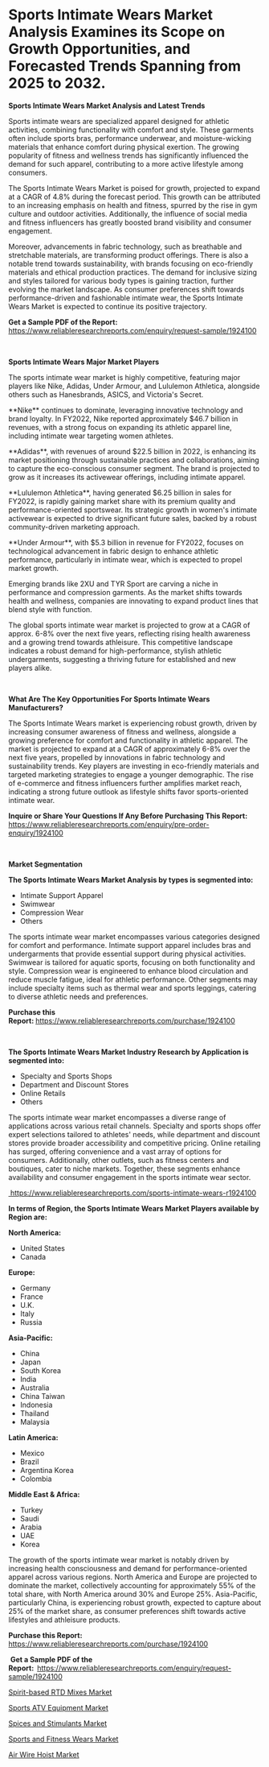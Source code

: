 <p><h1>Sports Intimate Wears Market Analysis Examines its Scope on Growth Opportunities, and Forecasted Trends Spanning from 2025 to 2032.</h1></p><p><strong>Sports Intimate Wears Market Analysis and Latest Trends</strong></p>
<p><p>Sports intimate wears are specialized apparel designed for athletic activities, combining functionality with comfort and style. These garments often include sports bras, performance underwear, and moisture-wicking materials that enhance comfort during physical exertion. The growing popularity of fitness and wellness trends has significantly influenced the demand for such apparel, contributing to a more active lifestyle among consumers.</p><p>The Sports Intimate Wears Market is poised for growth, projected to expand at a CAGR of 4.8% during the forecast period. This growth can be attributed to an increasing emphasis on health and fitness, spurred by the rise in gym culture and outdoor activities. Additionally, the influence of social media and fitness influencers has greatly boosted brand visibility and consumer engagement. </p><p>Moreover, advancements in fabric technology, such as breathable and stretchable materials, are transforming product offerings. There is also a notable trend towards sustainability, with brands focusing on eco-friendly materials and ethical production practices. The demand for inclusive sizing and styles tailored for various body types is gaining traction, further evolving the market landscape. As consumer preferences shift towards performance-driven and fashionable intimate wear, the Sports Intimate Wears Market is expected to continue its positive trajectory.</p></p>
<p><strong>Get a Sample PDF of the Report:&nbsp;</strong> <a href="https://www.reliableresearchreports.com/enquiry/request-sample/1924100?utm_campaign=36&utm_medium=2&utm_source=Github&utm_content=ia&utm_term=14012025&utm_id=sports-intimate-wears">https://www.reliableresearchreports.com/enquiry/request-sample/1924100</a></p>
<p>&nbsp;</p>
<p><strong>Sports Intimate Wears Major Market Players</strong></p>
<p><p>The sports intimate wear market is highly competitive, featuring major players like Nike, Adidas, Under Armour, and Lululemon Athletica, alongside others such as Hanesbrands, ASICS, and Victoria's Secret. </p><p>**Nike** continues to dominate, leveraging innovative technology and brand loyalty. In FY2022, Nike reported approximately $46.7 billion in revenues, with a strong focus on expanding its athletic apparel line, including intimate wear targeting women athletes. </p><p>**Adidas**, with revenues of around $22.5 billion in 2022, is enhancing its market positioning through sustainable practices and collaborations, aiming to capture the eco-conscious consumer segment. The brand is projected to grow as it increases its activewear offerings, including intimate apparel.</p><p>**Lululemon Athletica**, having generated $6.25 billion in sales for FY2022, is rapidly gaining market share with its premium quality and performance-oriented sportswear. Its strategic growth in women's intimate activewear is expected to drive significant future sales, backed by a robust community-driven marketing approach.</p><p>**Under Armour**, with $5.3 billion in revenue for FY2022, focuses on technological advancement in fabric design to enhance athletic performance, particularly in intimate wear, which is expected to propel market growth.</p><p>Emerging brands like 2XU and TYR Sport are carving a niche in performance and compression garments. As the market shifts towards health and wellness, companies are innovating to expand product lines that blend style with function.</p><p>The global sports intimate wear market is projected to grow at a CAGR of approx. 6-8% over the next five years, reflecting rising health awareness and a growing trend towards athleisure. This competitive landscape indicates a robust demand for high-performance, stylish athletic undergarments, suggesting a thriving future for established and new players alike.</p></p>
<p>&nbsp;</p>
<p><strong>What Are The Key Opportunities For Sports Intimate Wears Manufacturers?</strong></p>
<p><p>The Sports Intimate Wears market is experiencing robust growth, driven by increasing consumer awareness of fitness and wellness, alongside a growing preference for comfort and functionality in athletic apparel. The market is projected to expand at a CAGR of approximately 6-8% over the next five years, propelled by innovations in fabric technology and sustainability trends. Key players are investing in eco-friendly materials and targeted marketing strategies to engage a younger demographic. The rise of e-commerce and fitness influencers further amplifies market reach, indicating a strong future outlook as lifestyle shifts favor sports-oriented intimate wear.</p></p>
<p><strong>Inquire or Share Your Questions If Any Before Purchasing This Report:</strong> <a href="https://www.reliableresearchreports.com/enquiry/pre-order-enquiry/1924100?utm_campaign=36&utm_medium=2&utm_source=Github&utm_content=ia&utm_term=14012025&utm_id=sports-intimate-wears">https://www.reliableresearchreports.com/enquiry/pre-order-enquiry/1924100</a></p>
<p>&nbsp;</p>
<p><strong>Market Segmentation</strong></p>
<p><strong>The Sports Intimate Wears Market Analysis by types is segmented into:</strong></p>
<p><ul><li>Intimate Support Apparel</li><li>Swimwear</li><li>Compression Wear</li><li>Others</li></ul></p>
<p><p>The sports intimate wear market encompasses various categories designed for comfort and performance. Intimate support apparel includes bras and undergarments that provide essential support during physical activities. Swimwear is tailored for aquatic sports, focusing on both functionality and style. Compression wear is engineered to enhance blood circulation and reduce muscle fatigue, ideal for athletic performance. Other segments may include specialty items such as thermal wear and sports leggings, catering to diverse athletic needs and preferences.</p></p>
<p><strong>Purchase this Report:&nbsp;</strong><a href="https://www.reliableresearchreports.com/purchase/1924100?utm_campaign=36&utm_medium=2&utm_source=Github&utm_content=ia&utm_term=14012025&utm_id=sports-intimate-wears">https://www.reliableresearchreports.com/purchase/1924100</a></p>
<p>&nbsp;</p>
<p><strong>The Sports Intimate Wears Market Industry Research by Application is segmented into:</strong></p>
<p><ul><li>Specialty and Sports Shops</li><li>Department and Discount Stores</li><li>Online Retails</li><li>Others</li></ul></p>
<p><p>The sports intimate wear market encompasses a diverse range of applications across various retail channels. Specialty and sports shops offer expert selections tailored to athletes' needs, while department and discount stores provide broader accessibility and competitive pricing. Online retailing has surged, offering convenience and a vast array of options for consumers. Additionally, other outlets, such as fitness centers and boutiques, cater to niche markets. Together, these segments enhance availability and consumer engagement in the sports intimate wear sector.</p></p>
<p><a href="https://www.reliableresearchreports.com/sports-intimate-wears-r1924100?utm_campaign=36&utm_medium=2&utm_source=Github&utm_content=ia&utm_term=14012025&utm_id=sports-intimate-wears">&nbsp;https://www.reliableresearchreports.com/sports-intimate-wears-r1924100</a></p>
<p><strong>In terms of Region, the Sports Intimate Wears Market Players available by Region are:</strong></p>
<p>
    <p> <strong> North America: </strong>
        <ul>
            <li>United States</li>
            <li>Canada</li>
        </ul>
        </p> 
    <p> <strong> Europe: </strong>
        <ul>
            <li>Germany</li>
            <li>France</li>
            <li>U.K.</li>
            <li>Italy</li>
            <li>Russia</li>
        </ul>
        </p> 
    <p> <strong> Asia-Pacific: </strong>
        <ul>
            <li>China</li>
            <li>Japan</li>
            <li>South Korea</li>
            <li>India</li>
            <li>Australia</li>
            <li>China Taiwan</li>
            <li>Indonesia</li>
            <li>Thailand</li>
            <li>Malaysia</li>
        </ul>
        </p> 
    <p> <strong> Latin America: </strong>
        <ul>
            <li>Mexico</li>
            <li>Brazil</li>
            <li>Argentina Korea</li>
            <li>Colombia</li>
        </ul>
        </p> 
    <p> <strong> Middle East & Africa: </strong>
        <ul>
            <li>Turkey</li>
            <li>Saudi</li>
            <li>Arabia</li>
            <li>UAE</li>
            <li>Korea</li>
        </ul>
    </p>
    </p>
<p><p>The growth of the sports intimate wear market is notably driven by increasing health consciousness and demand for performance-oriented apparel across various regions. North America and Europe are projected to dominate the market, collectively accounting for approximately 55% of the total share, with North America around 30% and Europe 25%. Asia-Pacific, particularly China, is experiencing robust growth, expected to capture about 25% of the market share, as consumer preferences shift towards active lifestyles and athleisure products.</p></p>
<p><strong>Purchase this Report: </strong><a href="https://www.reliableresearchreports.com/purchase/1924100?utm_campaign=36&utm_medium=2&utm_source=Github&utm_content=ia&utm_term=14012025&utm_id=sports-intimate-wears">https://www.reliableresearchreports.com/purchase/1924100</a></p>
<p>&nbsp;<strong>Get a Sample PDF of the Report:&nbsp;&nbsp;</strong><a href="https://www.reliableresearchreports.com/enquiry/request-sample/1924100?utm_campaign=36&utm_medium=2&utm_source=Github&utm_content=ia&utm_term=14012025&utm_id=sports-intimate-wears">https://www.reliableresearchreports.com/enquiry/request-sample/1924100</a></p>
<p><strong></strong></p>
<p><p><a href="https://github.com/SanjidaKhan901/Market-Research-Report-List-1/blob/main/spirit-based-rtd-mixes-market.md?utm_campaign=36&utm_medium=2&utm_source=Github&utm_content=ia&utm_term=14012025&utm_id=sports-intimate-wears">Spirit-based RTD Mixes Market</a></p><p><a href="https://github.com/dierdrecrichton210/Market-Research-Report-List-1/blob/main/sports-atv-equipment-market.md?utm_campaign=36&utm_medium=2&utm_source=Github&utm_content=ia&utm_term=14012025&utm_id=sports-intimate-wears">Sports ATV Equipment Market</a></p><p><a href="https://github.com/tamvrosiya/Market-Research-Report-List-6/blob/main/spices-and-stimulants-market.md?utm_campaign=36&utm_medium=2&utm_source=Github&utm_content=ia&utm_term=14012025&utm_id=sports-intimate-wears">Spices and Stimulants Market</a></p><p><a href="https://github.com/AngelaWalsh696/Market-Research-Report-List-1/blob/main/sports-and-fitness-wears-market.md?utm_campaign=36&utm_medium=2&utm_source=Github&utm_content=ia&utm_term=14012025&utm_id=sports-intimate-wears">Sports and Fitness Wears Market</a></p><p><a href="https://github.com/cheryjhonson/Market-Research-Report-List-1/blob/main/air-wire-hoist-market.md?utm_campaign=36&utm_medium=2&utm_source=Github&utm_content=ia&utm_term=14012025&utm_id=sports-intimate-wears">Air Wire Hoist Market</a></p></p>